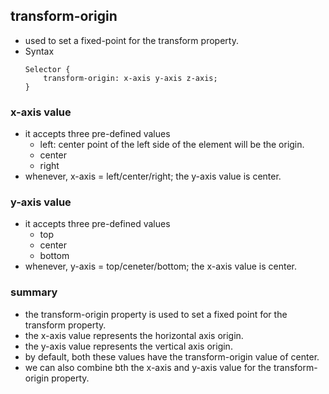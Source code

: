 ## transform-origin
* used to set a fixed-point for the transform property.
* Syntax
	```
	Selector {
		transform-origin: x-axis y-axis z-axis;
	}
	```

### x-axis value
* it accepts three pre-defined values
	* left: center point of the left side of the element will be the origin.
	* center
	* right
* whenever, x-axis = left/center/right; the y-axis value is center.

### y-axis value
* it accepts three pre-defined values
	* top
	* center
	* bottom
* whenever, y-axis = top/ceneter/bottom; the x-axis value is center.

### summary
* the transform-origin property is used to set a fixed point for the transform property.
* the x-axis value represents the horizontal axis origin.
* the y-axis value represents the vertical axis origin.
* by default, both these values have the transform-origin value of center.
* we can also combine bth the x-axis and y-axis value for the transform-origin property.


